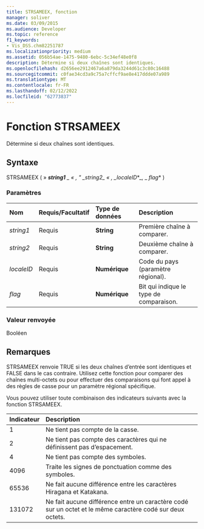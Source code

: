 ```yaml
---
title: STRSAMEEX, fonction
manager: soliver
ms.date: 03/09/2015
ms.audience: Developer
ms.topic: reference
f1_keywords:
- Vis_DSS.chm82251787
ms.localizationpriority: medium
ms.assetid: 056b54ae-1475-9480-6ebc-5c34ef48e0f8
description: Détermine si deux chaînes sont identiques.
ms.openlocfilehash: d2656ee2912467a6a879da3244d61c3c80c16488
ms.sourcegitcommit: c0fae34cd3a9c75a7cffcf9ae8e417ddde07a989
ms.translationtype: MT
ms.contentlocale: fr-FR
ms.lasthandoff: 02/12/2022
ms.locfileid: "62773837"
---
```

# <a name="strsameex-function"></a>Fonction STRSAMEEX

Détermine si deux chaînes sont identiques.
  
## <a name="syntax"></a>Syntaxe

STRSAMEEX ( » ***string1** _ « , " _*_string2_*_ « , _*_localeID_*_, _ *_flag_** ) 
  
### <a name="parameters"></a>Paramètres

|**Nom**|**Requis/Facultatif**|**Type de données**|**Description**|
|:-----|:-----|:-----|:-----|
| _string1_ <br/> |Requis  <br/> |**String** <br/> |Première chaîne à comparer. |
| _string2_ <br/> |Requis  <br/> |**String** <br/> | Deuxième chaîne à comparer. |
| _localeID_ <br/> |Requis  <br/> |**Numérique** <br/> |Code du pays (paramètre régional). |
| _flag_ <br/> |Requis  <br/> |**Numérique** <br/> | Bit qui indique le type de comparaison. |
   
### <a name="return-value"></a>Valeur renvoyée

Booléen
  
## <a name="remarks"></a>Remarques

STRSAMEEX renvoie TRUE si les deux chaînes d’entrée sont identiques et FALSE dans le cas contraire. Utilisez cette fonction pour comparer des chaînes multi-octets ou pour effectuer des comparaisons qui font appel à des règles de casse pour un paramètre régional spécifique.
			

  
Vous pouvez utiliser toute combinaison des indicateurs suivants avec la fonction STRSAMEEX.
  
|**Indicateur**|**Description**|
|:-----|:-----|
|1  <br/> |Ne tient pas compte de la casse. |
|2  <br/> |Ne tient pas compte des caractères qui ne définissent pas d’espacement. |
|4  <br/> |Ne tient pas compte des symboles. |
|4096  <br/> |Traite les signes de ponctuation comme des symboles. |
|65536  <br/> |Ne fait aucune différence entre les caractères Hiragana et Katakana. |
|131072  <br/> |Ne fait aucune différence entre un caractère codé sur un octet et le même caractère codé sur deux octets. |
   

